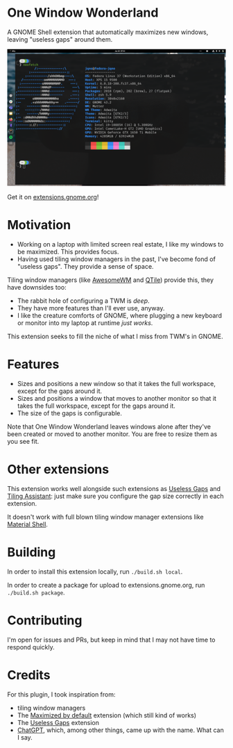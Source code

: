 # One Window Wonderland

A GNOME Shell extension that automatically maximizes new windows, leaving "useless gaps" around them.

![A screenshot of One Window Wonderland in action](screenshot.png)

Get it on [extensions.gnome.org](https://extensions.gnome.org/extension/5696/one-window-wonderland/)!

# Motivation

- Working on a laptop with limited screen real estate, I like my windows to be maximized. This provides focus.
- Having used tiling window managers in the past, I've become fond of "useless gaps". They provide a sense of space.

Tiling window managers (like [AwesomeWM](https://awesomewm.org/) and [QTile](http://www.qtile.org/)) provide this, they have downsides too:

- The rabbit hole of configuring a TWM is _deep_.
- They have more features than I'll ever use, anyway.
- I like the creature comforts of GNOME, where plugging a new keyboard or monitor into my laptop at runtime _just works_.

This extension seeks to fill the niche of what I miss from TWM's in GNOME.

# Features

- Sizes and positions a new window so that it takes the full workspace, except for the gaps around it.
- Sizes and positions a window that moves to another monitor so that it takes the full workspace, except for the gaps around it.
- The size of the gaps is configurable.

Note that One Window Wonderland leaves windows alone after they've been created or moved to another monitor. You are free to resize them as you see fit.

# Other extensions

This extension works well alongside such extensions as [Useless Gaps](https://extensions.gnome.org/extension/4684/useless-gaps/) and [Tiling Assistant](https://extensions.gnome.org/extension/3733/tiling-assistant/): just make sure you configure the gap size correctly in each extension.

It doesn't work with full blown tiling window manager extensions like [Material Shell](https://material-shell.com/).

# Building

In order to install this extension locally, run `./build.sh local`.

In order to create a package for upload to extensions.gnome.org, run `./build.sh package`.

# Contributing

I'm open for issues and PRs, but keep in mind that I may not have time to respond quickly.

# Credits

For this plugin, I took inspiration from:

- tiling window managers
- The [Maximized by default](https://extensions.gnome.org/extension/1193/maximized-by-default/) extension (which still kind of works)
- The [Useless Gaps](https://extensions.gnome.org/extension/4684/useless-gaps/) extension
- [ChatGPT](https://chat.openai.com), which, among other things, came up with the name. What can I say.

